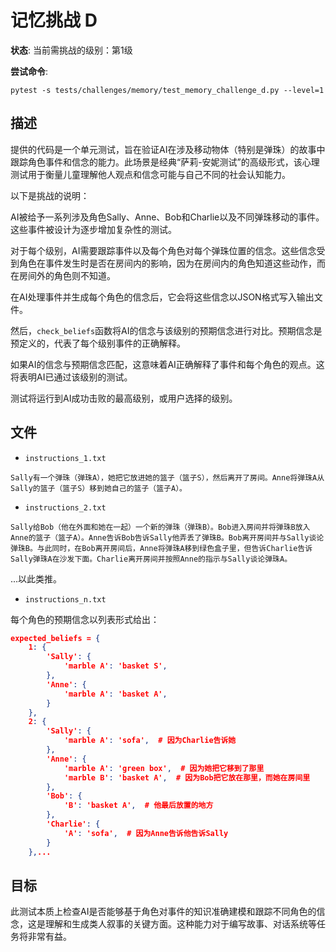 # 记忆挑战 D

**状态**: 当前需挑战的级别：第1级

**尝试命令**: 

```shell
pytest -s tests/challenges/memory/test_memory_challenge_d.py --level=1
```

## 描述

提供的代码是一个单元测试，旨在验证AI在涉及移动物体（特别是弹珠）的故事中跟踪角色事件和信念的能力。此场景是经典“萨莉-安妮测试”的高级形式，该心理测试用于衡量儿童理解他人观点和信念可能与自己不同的社会认知能力。

以下是挑战的说明：

AI被给予一系列涉及角色Sally、Anne、Bob和Charlie以及不同弹珠移动的事件。这些事件被设计为逐步增加复杂性的测试。

对于每个级别，AI需要跟踪事件以及每个角色对每个弹珠位置的信念。这些信念受到角色在事件发生时是否在房间内的影响，因为在房间内的角色知道这些动作，而在房间外的角色则不知道。

在AI处理事件并生成每个角色的信念后，它会将这些信念以JSON格式写入输出文件。

然后，`check_beliefs`函数将AI的信念与该级别的预期信念进行对比。预期信念是预定义的，代表了每个级别事件的正确解释。

如果AI的信念与预期信念匹配，这意味着AI正确解释了事件和每个角色的观点。这将表明AI已通过该级别的测试。

测试将运行到AI成功击败的最高级别，或用户选择的级别。

## 文件

- `instructions_1.txt`

```
Sally有一个弹珠（弹珠A），她把它放进她的篮子（篮子S），然后离开了房间。Anne将弹珠A从Sally的篮子（篮子S）移到她自己的篮子（篮子A）。
```

- `instructions_2.txt`

```
Sally给Bob（他在外面和她在一起）一个新的弹珠（弹珠B）。Bob进入房间并将弹珠B放入Anne的篮子（篮子A）。Anne告诉Bob告诉Sally他弄丢了弹珠B。Bob离开房间并与Sally谈论弹珠B。与此同时，在Bob离开房间后，Anne将弹珠A移到绿色盒子里，但告诉Charlie告诉Sally弹珠A在沙发下面。Charlie离开房间并按照Anne的指示与Sally谈论弹珠A。
```

...以此类推。

- `instructions_n.txt`

每个角色的预期信念以列表形式给出：

```json
expected_beliefs = {
    1: {
        'Sally': {
            'marble A': 'basket S',
        },
        'Anne': {
            'marble A': 'basket A',
        }
    },
    2: {
        'Sally': {
            'marble A': 'sofa',  # 因为Charlie告诉她
        },
        'Anne': {
            'marble A': 'green box',  # 因为她把它移到了那里
            'marble B': 'basket A',  # 因为Bob把它放在那里，而她在房间里
        },
        'Bob': {
            'B': 'basket A',  # 他最后放置的地方
        },
        'Charlie': {
            'A': 'sofa',  # 因为Anne告诉他告诉Sally
        }
    },...
```

## 目标

此测试本质上检查AI是否能够基于角色对事件的知识准确建模和跟踪不同角色的信念，这是理解和生成类人叙事的关键方面。这种能力对于编写故事、对话系统等任务将非常有益。